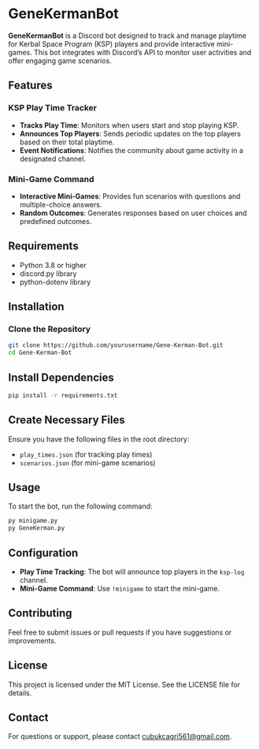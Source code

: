 # GeneKermanBot

**GeneKermanBot** is a Discord bot designed to track and manage playtime for Kerbal Space Program (KSP) players and provide interactive mini-games. This bot integrates with Discord’s API to monitor user activities and offer engaging game scenarios.

## Features

### KSP Play Time Tracker
- **Tracks Play Time**: Monitors when users start and stop playing KSP.
- **Announces Top Players**: Sends periodic updates on the top players based on their total playtime.
- **Event Notifications**: Notifies the community about game activity in a designated channel.

### Mini-Game Command
- **Interactive Mini-Games**: Provides fun scenarios with questions and multiple-choice answers.
- **Random Outcomes**: Generates responses based on user choices and predefined outcomes.

## Requirements
- Python 3.8 or higher
- discord.py library
- python-dotenv library

## Installation

### Clone the Repository
```sh
git clone https://github.com/yourusername/Gene-Kerman-Bot.git
cd Gene-Kerman-Bot
```

## Install Dependencies
```sh
pip install -r requirements.txt
```

## Create Necessary Files
Ensure you have the following files in the root directory:
- `play_times.json` (for tracking play times)
- `scenarios.json` (for mini-game scenarios)

## Usage
To start the bot, run the following command:
```sh
py minigame.py
py GeneKerman.py
```

## Configuration
- **Play Time Tracking**: The bot will announce top players in the `ksp-log` channel.
- **Mini-Game Command**: Use `!minigame` to start the mini-game.

## Contributing
Feel free to submit issues or pull requests if you have suggestions or improvements.

## License
This project is licensed under the MIT License. See the LICENSE file for details.

## Contact
For questions or support, please contact cubukcagri561@gmail.com.
